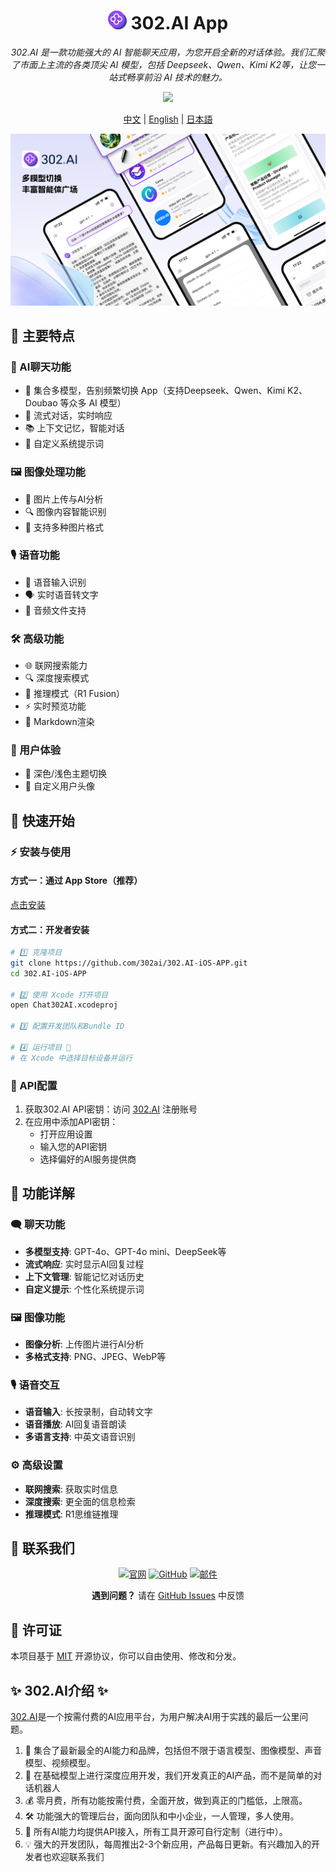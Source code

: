 <h1 align="center">
<img src='./docs/icon.svg' width='30'>
<span>
    302.AI App
</span>
</h1>
 
<p align="center">
<em>302.AI 是一款功能强大的 AI 智能聊天应用，为您开启全新的对话体验。我们汇聚了市面上主流的各类顶尖 AI 模型，包括 Deepseek、Qwen、Kimi K2等，让您一站式畅享前沿 AI 技术的魅力。</em>
</p>

<p align="center"><a href="https://apps.apple.com/us/app/302-ai/id6744959746" target="blank"><img src="https://file.302.ai/gpt/imgs/20250718/compressed_54de538f74f24551ba4004f65756ddfb.jpeg" /></a></p >


<p align="center"><a href="README_zh.md">中文</a> | <a href="README.md">English</a> | <a href="README_ja.md">日本語</a></p>

![](docs/302.AI-iOS-APP-cn.png)

## 🌟 主要特点

### 💬 AI聊天功能
- 🤖 集合多模型，告别频繁切换 App（支持Deepseek、Qwen、Kimi K2、Doubao 等众多 AI 模型）
- 🔄 流式对话，实时响应
- 📚 上下文记忆，智能对话
- 🎯 自定义系统提示词

### 🖼️ 图像处理功能
- 📸 图片上传与AI分析
- 🔍 图像内容智能识别
- 📱 支持多种图片格式

### 🎙️ 语音功能
- 🎤 语音输入识别
- 🗣️ 实时语音转文字
- 🎵 音频文件支持

### 🛠️ 高级功能
- 🌐 联网搜索能力
- 🔍 深度搜索模式
- 🧠 推理模式（R1 Fusion）
- ⚡ 实时预览功能
- 📝 Markdown渲染

### 🎨 用户体验
- 🌙 深色/浅色主题切换
- 👤 自定义用户头像


## 🚀 快速开始

### ⚡ 安装与使用

#### 方式一：通过 App Store（推荐）

[点击安装](https://apps.apple.com/us/app/302-ai/id6744959746)

#### 方式二：开发者安装
```bash
# 1️⃣ 克隆项目
git clone https://github.com/302ai/302.AI-iOS-APP.git
cd 302.AI-iOS-APP

# 2️⃣ 使用 Xcode 打开项目
open Chat302AI.xcodeproj

# 3️⃣ 配置开发团队和Bundle ID

# 4️⃣ 运行项目 🎉
# 在 Xcode 中选择目标设备并运行
```

### 🔑 API配置

1. 获取302.AI API密钥：访问 [302.AI](https://302.ai) 注册账号
2. 在应用中添加API密钥：
   - 打开应用设置
   - 输入您的API密钥
   - 选择偏好的AI服务提供商

## 📱 功能详解

### 🗨️ 聊天功能

- **多模型支持**: GPT-4o、GPT-4o mini、DeepSeek等
- **流式响应**: 实时显示AI回复过程
- **上下文管理**: 智能记忆对话历史
- **自定义提示**: 个性化系统提示词

### 🖼️ 图像功能

- **图像分析**: 上传图片进行AI分析
- **多格式支持**: PNG、JPEG、WebP等

### 🎙️ 语音交互

- **语音输入**: 长按录制，自动转文字
- **语音播放**: AI回复语音朗读
- **多语言支持**: 中英文语音识别

### ⚙️ 高级设置

- **联网搜索**: 获取实时信息
- **深度搜索**: 更全面的信息检索
- **推理模式**: R1思维链推理

## 💬 联系我们

<div align="center">

[![官网](https://img.shields.io/badge/官网-302.ai-blue.svg)](https://302.ai)
[![GitHub](https://img.shields.io/badge/GitHub-302.AI--iOS--APP-black.svg)](https://github.com/302ai/302.AI-iOS-APP)
[![邮件](https://img.shields.io/badge/邮件-support@302.ai-red.svg)](mailto:support@302.ai)

**遇到问题？** 请在 [GitHub Issues](https://github.com/302ai/302.AI-iOS-APP/issues) 中反馈

</div>


## 📄 许可证

本项目基于 [MIT](LICENSE) 开源协议，你可以自由使用、修改和分发。

## ✨ 302.AI介绍 ✨
[302.AI](https://302.ai)是一个按需付费的AI应用平台，为用户解决AI用于实践的最后一公里问题。
1. 🧠 集合了最新最全的AI能力和品牌，包括但不限于语言模型、图像模型、声音模型、视频模型。
2. 🚀 在基础模型上进行深度应用开发，我们开发真正的AI产品，而不是简单的对话机器人
3. 💰 零月费，所有功能按需付费，全面开放，做到真正的门槛低，上限高。
4. 🛠 功能强大的管理后台，面向团队和中小企业，一人管理，多人使用。
5. 🔗 所有AI能力均提供API接入，所有工具开源可自行定制（进行中）。
6. 💡 强大的开发团队，每周推出2-3个新应用，产品每日更新。有兴趣加入的开发者也欢迎联系我们

